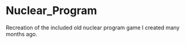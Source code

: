 Nuclear_Program
===============
Recreation of the included old nuclear program game I created many months ago.
